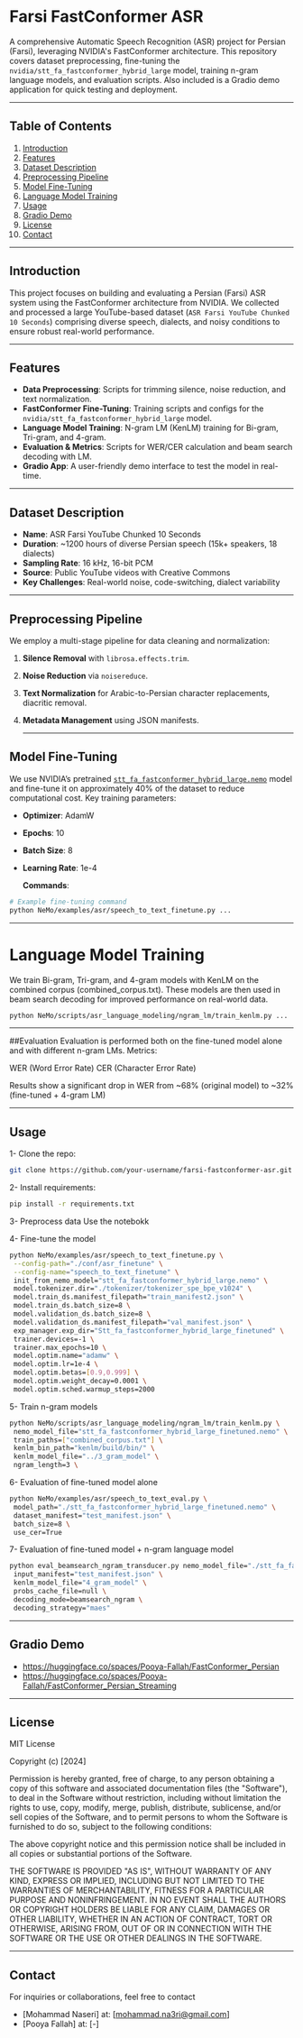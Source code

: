 # Farsi FastConformer ASR

A comprehensive Automatic Speech Recognition (ASR) project for Persian (Farsi), leveraging NVIDIA's FastConformer architecture. This repository covers dataset preprocessing, fine-tuning the `nvidia/stt_fa_fastconformer_hybrid_large` model, training n-gram language models, and evaluation scripts. Also included is a Gradio demo application for quick testing and deployment.

---

## Table of Contents
1. [Introduction](#introduction)
2. [Features](#features)
3. [Dataset Description](#dataset-description)
4. [Preprocessing Pipeline](#preprocessing-pipeline)
5. [Model Fine-Tuning](#model-fine-tuning)
6. [Language Model Training](#language-model-training)
7. [Usage](#usage)
8. [Gradio Demo](#gradio-demo)
9. [License](#license)
10. [Contact](#contact)

---

## Introduction
This project focuses on building and evaluating a Persian (Farsi) ASR system using the FastConformer architecture from NVIDIA. We collected and processed a large YouTube-based dataset (`ASR Farsi YouTube Chunked 10 Seconds`) comprising diverse speech, dialects, and noisy conditions to ensure robust real-world performance.

---

## Features
- **Data Preprocessing**: Scripts for trimming silence, noise reduction, and text normalization.
- **FastConformer Fine-Tuning**: Training scripts and configs for the `nvidia/stt_fa_fastconformer_hybrid_large` model.
- **Language Model Training**: N-gram LM (KenLM) training for Bi-gram, Tri-gram, and 4-gram.
- **Evaluation & Metrics**: Scripts for WER/CER calculation and beam search decoding with LM.
- **Gradio App**: A user-friendly demo interface to test the model in real-time.

---

## Dataset Description
- **Name**: ASR Farsi YouTube Chunked 10 Seconds
- **Duration**: ~1200 hours of diverse Persian speech (15k+ speakers, 18 dialects)
- **Sampling Rate**: 16 kHz, 16-bit PCM
- **Source**: Public YouTube videos with Creative Commons
- **Key Challenges**: Real-world noise, code-switching, dialect variability

---

## Preprocessing Pipeline
We employ a multi-stage pipeline for data cleaning and normalization:
1. **Silence Removal** with `librosa.effects.trim`.
2. **Noise Reduction** via `noisereduce`.
3. **Text Normalization** for Arabic-to-Persian character replacements, diacritic removal.
4. **Metadata Management** using JSON manifests.

   ---

## Model Fine-Tuning
We use NVIDIA’s pretrained [`stt_fa_fastconformer_hybrid_large.nemo`](https://huggingface.co/nvidia) model and fine-tune it on approximately 40% of the dataset to reduce computational cost. Key training parameters:
- **Optimizer**: AdamW
- **Epochs**: 10
- **Batch Size**: 8
- **Learning Rate**: 1e-4

  **Commands**:
```bash
# Example fine-tuning command
python NeMo/examples/asr/speech_to_text_finetune.py ...
```
---

# Language Model Training
We train Bi-gram, Tri-gram, and 4-gram models with KenLM on the combined corpus (combined_corpus.txt). These models are then used in beam search decoding for improved performance on real-world data.

```bash
python NeMo/scripts/asr_language_modeling/ngram_lm/train_kenlm.py ...
```

---

##Evaluation
Evaluation is performed both on the fine-tuned model alone and with different n-gram LMs. Metrics:

WER (Word Error Rate)
CER (Character Error Rate)

Results show a significant drop in WER from ~68% (original model) to ~32% (fine-tuned + 4-gram LM)

---

## Usage

1- Clone the repo:
```bash
git clone https://github.com/your-username/farsi-fastconformer-asr.git
```

2- Install requirements:
```bash
pip install -r requirements.txt
```

3- Preprocess data
Use the notebokk

4- Fine-tune the model
```bash
python NeMo/examples/asr/speech_to_text_finetune.py \
 --config-path="./conf/asr_finetune" \
 --config-name="speech_to_text_finetune" \
 init_from_nemo_model="stt_fa_fastconformer_hybrid_large.nemo" \
 model.tokenizer.dir="./tokenizer/tokenizer_spe_bpe_v1024" \
 model.train_ds.manifest_filepath="train_manifest2.json" \
 model.train_ds.batch_size=8 \
 model.validation_ds.batch_size=8 \
 model.validation_ds.manifest_filepath="val_manifest.json" \
 exp_manager.exp_dir="Stt_fa_fastconformer_hybrid_large_finetuned" \
 trainer.devices=-1 \
 trainer.max_epochs=10 \
 model.optim.name="adamw" \
 model.optim.lr=1e-4 \
 model.optim.betas=[0.9,0.999] \
 model.optim.weight_decay=0.0001 \
 model.optim.sched.warmup_steps=2000
```

5- Train n-gram models
```bash
python NeMo/scripts/asr_language_modeling/ngram_lm/train_kenlm.py \
 nemo_model_file="stt_fa_fastconformer_hybrid_large_finetuned.nemo" \
 train_paths=["combined_corpus.txt"] \
 kenlm_bin_path="kenlm/build/bin/" \
 kenlm_model_file="../3_gram_model" \
 ngram_length=3 \
```

6- Evaluation of fine-tuned model alone
```bash
python NeMo/examples/asr/speech_to_text_eval.py \
 model_path="./stt_fa_fastconformer_hybrid_large_finetuned.nemo" \
 dataset_manifest="test_manifest.json" \
 batch_size=8 \
 use_cer=True
```

7- Evaluation of fine-tuned model + n-gram language model
```bash
python eval_beamsearch_ngram_transducer.py nemo_model_file="./stt_fa_fastconformer_hybrid_large_finetuned.nemo" \
 input_manifest="test_manifest.json" \
 kenlm_model_file="4_gram_model" \
 probs_cache_file=null \
 decoding_mode=beamsearch_ngram \
 decoding_strategy="maes"
```

---

## Gradio Demo
- https://huggingface.co/spaces/Pooya-Fallah/FastConformer_Persian
- https://huggingface.co/spaces/Pooya-Fallah/FastConformer_Persian_Streaming
  
---

## License
MIT License

Copyright (c) [2024] 

Permission is hereby granted, free of charge, to any person obtaining a copy
of this software and associated documentation files (the "Software"), to deal
in the Software without restriction, including without limitation the rights 
to use, copy, modify, merge, publish, distribute, sublicense, and/or sell 
copies of the Software, and to permit persons to whom the Software is 
furnished to do so, subject to the following conditions:

The above copyright notice and this permission notice shall be included in 
all copies or substantial portions of the Software.

THE SOFTWARE IS PROVIDED "AS IS", WITHOUT WARRANTY OF ANY KIND, EXPRESS OR 
IMPLIED, INCLUDING BUT NOT LIMITED TO THE WARRANTIES OF MERCHANTABILITY, 
FITNESS FOR A PARTICULAR PURPOSE AND NONINFRINGEMENT. IN NO EVENT SHALL THE 
AUTHORS OR COPYRIGHT HOLDERS BE LIABLE FOR ANY CLAIM, DAMAGES OR OTHER 
LIABILITY, WHETHER IN AN ACTION OF CONTRACT, TORT OR OTHERWISE, ARISING 
FROM, OUT OF OR IN CONNECTION WITH THE SOFTWARE OR THE USE OR OTHER 
DEALINGS IN THE SOFTWARE.

---

## Contact
For inquiries or collaborations, feel free to contact 
- [Mohammad Naseri] at: [mohammad.na3ri@gmail.com]
- [Pooya Fallah] at: [-]
